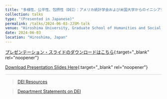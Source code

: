```yaml
---
title: "多様性、公平性、包摂性（DEI）：アメリカ統計学会および米国大学からのイニシアティブとガイドライン"
collection: talks
type: "(Presented in Japanese)"
permalink: /talks/2024-06-03-JJSM-talk
venue: "Hiroshima University, Graduate School of Humanities and Social Sciences"
date: 2024-06-03
location: "Hiroshima, Japan"
---
```


<style>
  hr {
    height: 2px;
    background-color: #E5E4E2;
    border: none;
  }

  .no-italics {
      font-style: normal;   
  }
</style>

[プレゼンテーション・スライドのダウンロードはこちら](){:target="_blank" rel="noopener"}

[Download Presentation Slides Here](){:target="_blank" rel="noopener"}

---
> [DEI Resources](https://jimmydoi.github.io/DEI)

> [Department Statements on DEI](https://jimmydoi.github.io/DEI-Dept)
